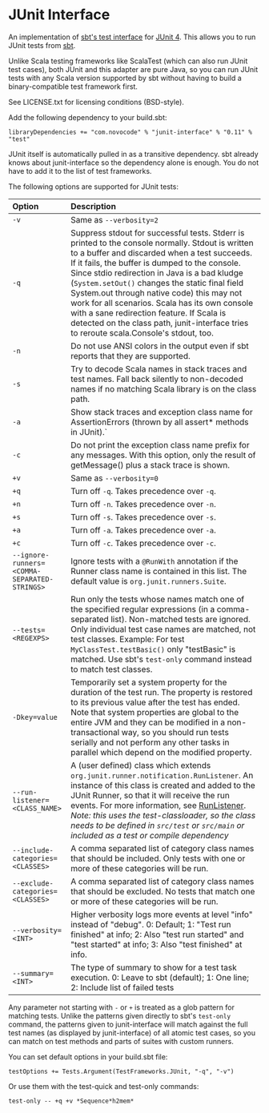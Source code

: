# JUnit Interface

An implementation of [sbt's test interface](https://github.com/sbt/test-interface) for [JUnit 4](http://junit.org/). This allows you to run JUnit tests from [sbt](http://www.scala-sbt.org/).

Unlike Scala testing frameworks like ScalaTest (which can also run JUnit test cases), both JUnit and this adapter are pure Java, so you can run JUnit tests with any Scala version supported by sbt without having to build a binary-compatible test framework first.

See LICENSE.txt for licensing conditions (BSD-style).

Add the following dependency to your build.sbt:

    libraryDependencies += "com.novocode" % "junit-interface" % "0.11" % "test"

JUnit itself is automatically pulled in as a transitive dependency. sbt already knows about junit-interface so the dependency alone is enough. You do not have to add it to the list of test frameworks.

The following options are supported for JUnit tests:

 Option                                       | Description
:---------------------------------------------|:----------------------
 `-v`                                         | Same as `--verbosity=2`
 `-q`                                         | Suppress stdout for successful tests. Stderr is printed to the console normally. Stdout is written to a buffer and discarded when a test succeeds. If it fails, the buffer is dumped to the console. Since stdio redirection in Java is a bad kludge (`System.setOut()` changes the static final field System.out through native code) this may not work for all scenarios. Scala has its own console with a sane redirection feature. If Scala is detected on the class path, junit-interface tries to reroute scala.Console's stdout, too.
 `-n`                                         | Do not use ANSI colors in the output even if sbt reports that they are supported.
 `-s`                                         | Try to decode Scala names in stack traces and test names. Fall back silently to non-decoded names if no matching Scala library is on the class path.
 `-a`                                         | Show stack traces and exception class name for AssertionErrors (thrown by all assert* methods in JUnit).`
 `-c`                                         | Do not print the exception class name prefix for any messages. With this option, only the result of getMessage() plus a stack trace is shown.
 `+v`                                         | Same as `--verbosity=0`
 `+q`                                         | Turn off `-q`. Takes precedence over `-q`.
 `+n`                                         | Turn off `-n`. Takes precedence over `-n`.
 `+s`                                         | Turn off `-s`. Takes precedence over `-s`.
 `+a`                                         | Turn off `-a`. Takes precedence over `-a`.
 `+c`                                         | Turn off `-c`. Takes precedence over `-c`.
 `--ignore-runners=<COMMA-SEPARATED-STRINGS>` | Ignore tests with a `@RunWith` annotation if the Runner class name is contained in this list. The default value is `org.junit.runners.Suite`.
 `--tests=<REGEXPS>`                          | Run only the tests whose names match one of the specified regular expressions (in a comma-separated list). Non-matched tests are ignored. Only individual test case names are matched, not test classes. Example: For test `MyClassTest.testBasic()` only "testBasic" is matched. Use sbt's `test-only` command instead to match test classes.
 `-Dkey=value`                                | Temporarily set a system property for the duration of the test run. The property is restored to its previous value after the test has ended. Note that system properties are global to the entire JVM and they can be modified in a non-transactional way, so you should run tests serially and not perform any other tasks in parallel which depend on the modified property.
 `--run-listener=<CLASS_NAME>`                | A (user defined) class which extends `org.junit.runner.notification.RunListener`. An instance of this class is created and added to the JUnit Runner, so that it will receive the run events. For more information, see [RunListener](http://junit.org/javadoc/latest/org/junit/runner/notification/RunListener.html). *Note: this uses the test-classloader, so the class needs to be defined in `src/test` or `src/main` or included as a test or compile dependency*
 `--include-categories=<CLASSES>`             | A comma separated list of category class names that should be included. Only tests with one or more of these categories will be run.
 `--exclude-categories=<CLASSES>`             | A comma separated list of category class names that should be excluded. No tests that match one or more of these categories will be run.
 `--verbosity=<INT>`                          | Higher verbosity logs more events at level "info" instead of "debug". 0: Default; 1: "Test run finished" at info; 2: Also "test run started" and "test started" at info; 3: Also "test finished" at info.
 `--summary=<INT>`                            | The type of summary to show for a test task execution. 0: Leave to sbt (default); 1: One line; 2: Include list of failed tests

Any parameter not starting with `-` or `+` is treated as a glob pattern for matching tests. Unlike the patterns given directly to sbt's `test-only` command, the patterns given to junit-interface will match against the full test names (as displayed by junit-interface) of all atomic test cases, so you can match on test methods and parts of suites with custom runners.

You can set default options in your build.sbt file:

    testOptions += Tests.Argument(TestFrameworks.JUnit, "-q", "-v")

Or use them with the test-quick and test-only commands:

    test-only -- +q +v *Sequence*h2mem*
